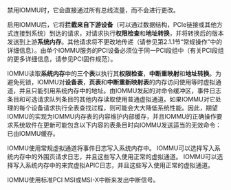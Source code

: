 禁用IOMMU时，它会直接通过所有总线流量，而不会进行更改。

启用IOMMU后，它将**拦截来自下游设备**（可以通过数据结构，PCIe链接或其他方式连接到系统）到达的请求，对请求执行**权限检查**和**地址转换**，并将转换后的版本发送到上游**系统内存**。其他请求将不更改地传递（请参见第2.1.1节“常规操作”中的详细信息）。由单个IOMMU服务的PCI设备必须位于同一PCI段组中（有关PCI段组的更多详细信息，请参见PCI固件规范）。

IOMMU读取**系统内存**中的**三个表**以执行其**权限检查**，**中断重映射**和**地址转换**。为避免死锁，IOMMU对**设备表**，**页表**和**中断重新映射表**的内存访问使用等时虚拟通道，并且只能引用系统内存中的地址。由IOMMU发起的对命令缓冲区，事件日志条目和可选请求队列条目的其他内存读取使用普通虚拟通道。如果IOMMU对它处理的每个设备请求执行全表查找过程，则可能会大大降低系统性能。因此，期望IOMMU的实现为IOMMU内存表的内容维护内部缓存，并且IOMMU的正确操作要求系统软件在更新可能包含以下内容的表条目时向IOMMU发送适当的无效命令：已由IOMMU缓存。

IOMMU使用常规虚拟通道将事件日志写入系统内存中。 IOMMU可以选择写入系统内存中的外围页请求日志，并且这些写入使用正常的虚拟通道。 IOMMU可以选择写入系统内存中的来宾虚拟APIC日志，并且这些写入使用正常的虚拟通道。

IOMMU使用标准PCI MSI或MSI-X中断来发出中断信号。